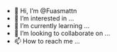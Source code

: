 - 👋 Hi, I’m @Fuasmattn
- 👀 I’m interested in ...
- 🌱 I’m currently learning ...
- 💞️ I’m looking to collaborate on ...
- 📫 How to reach me ...

<!---
Fuasmattn/Fuasmattn is a ✨ special ✨ repository because its `README.md` (this file) appears on your GitHub profile.
You can click the Preview link to take a look at your changes.
--->
